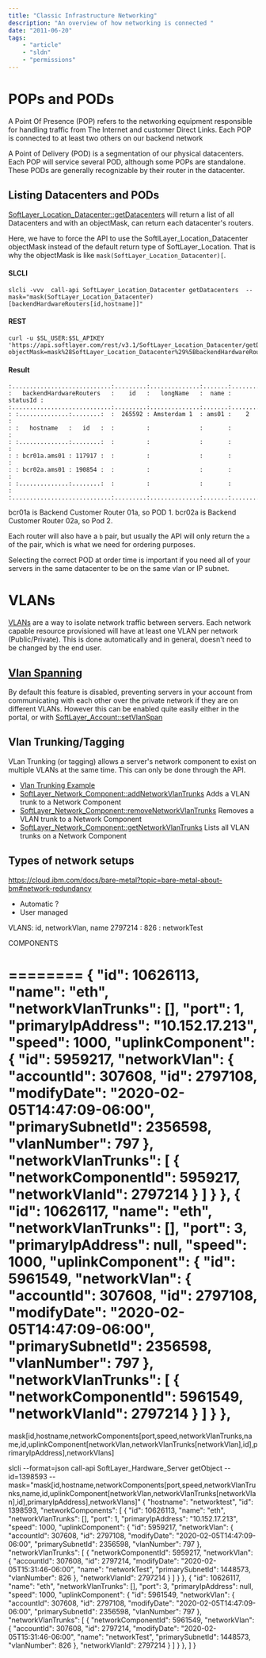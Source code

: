 ```yaml
---
title: "Classic Infrastructure Networking"
description: "An overview of how networking is connected "
date: "2011-06-20"
tags:
    - "article"
    - "sldn"
    - "permissions"
---
```




# POPs and PODs 
A Point Of Presence (POP) refers to the networking equipment responsible for handling traffic from The Internet and customer Direct Links. Each POP is connected to at least two others on our backend network

A Point of Delivery (POD) is a segmentation of our physical datacenters. Each POP will service several POD, although some POPs are standalone. These PODs are generally recognizable by their router in the datacenter.


## Listing Datacenters and PODs 
[SoftLayer_Location_Datacenter::getDatacenters](https://sldn.softlayer.com/reference/services/SoftLayer_Location_Datacenter/getDatacenters/) will return a list of all Datacenters and with an objectMask, can return each datacenter's routers.

Here, we have to force the API to use the SoftlLayer_Location_Datacenter objectMask instead of the default return type of SoftLayer_Location. That is why the objectMask is like `mask(SoftLayer_Location_Datacenter)[`.

#### SLCLI
```
slcli -vvv  call-api SoftLayer_Location_Datacenter getDatacenters  --mask="mask(SoftLayer_Location_Datacenter)[backendHardwareRouters[id,hostname]]"
```

#### REST
```
curl -u $SL_USER:$SL_APIKEY   'https://api.softlayer.com/rest/v3.1/SoftLayer_Location_Datacenter/getDatacenters.json?objectMask=mask%28SoftLayer_Location_Datacenter%29%5BbackendHardwareRouters%5Bid%2Chostname%5D%5D'
```


#### Result

```
:............................:.........:..............:.......:..........:
:   backendHardwareRouters   :    id   :   longName   :  name : statusId :
:............................:.........:..............:.......:..........:
: :..............:........:  :  265592 : Amsterdam 1  : ams01 :    2     :
: :   hostname   :   id   :  :         :              :       :          :
: :..............:........:  :         :              :       :          :
: : bcr01a.ams01 : 117917 :  :         :              :       :          :
: : bcr02a.ams01 : 190854 :  :         :              :       :          :
: :..............:........:  :         :              :       :          :
:............................:.........:..............:.......:..........:
```


bcr01a is Backend Customer Router 01a, so POD 1.
bcr02a is Backend Customer Router 02a, so Pod 2.

Each router will also have a `b` pair, but usually the API will only return the `a` of the pair, which is what we need for ordering purposes.


Selecting the correct POD at order time is important if you need all of your servers in the same datacenter to be on the same vlan or IP subnet.  


# VLANs
[VLANs](https://cloud.ibm.com/docs/vlans?topic=vlans-getting-started) are a way to isolate network traffic between servers. Each network capable resource provisioned will have at least one VLAN per network (Public/Private). This is done automatically and in general, doesn't need to be changed by the end user. 


## [Vlan Spanning](https://cloud.ibm.com/docs/vlans?topic=vlans-vlan-spanning)
By default this feature is disabled, preventing servers in your account from communicating with each other over the private network if they are on different VLANs. However this can be enabled quite easily either in the portal, or with [SoftLayer_Account::setVlanSpan](reference/services/SoftLayer_Account/setVlanSpan/)

## Vlan Trunking/Tagging
VLan Trunking (or tagging) allows a server's network component to exist on multiple VLANs at the same time. This can only be done through the API.

- [Vlan Trunking Example](python/vlanTagging/)
- [SoftLayer_Network_Component::addNetworkVlanTrunks](/reference/services/SoftLayer_Network_Component/addNetworkVlanTrunks/) Adds a VLAN trunk to a Network Component
- [SoftLayer_Network_Component::removeNetworkVlanTrunks](/reference/services/SoftLayer_Network_Component/removeNetworkVlanTrunks/) Removes a VLAN trunk to a Network Component
- [SoftLayer_Network_Component::getNetworkVlanTrunks](/reference/services/SoftLayer_Network_Component/getNetworkVlanTrunks/) Lists all VLAN trunks on a Network Component


## Types of network setups


https://cloud.ibm.com/docs/bare-metal?topic=bare-metal-about-bm#network-redundancy

- Automatic ?
- User managed


VLANS:
id, networkVlan, name
2797214 :  826   : networkTest

COMPONENTS

========
       {
            "id": 10626113,
            "name": "eth",
            "networkVlanTrunks": [],
            "port": 1,
            "primaryIpAddress": "10.152.17.213",
            "speed": 1000,
            "uplinkComponent": {
                "id": 5959217,
                "networkVlan": {
                    "accountId": 307608,
                    "id": 2797108,
                    "modifyDate": "2020-02-05T14:47:09-06:00",
                    "primarySubnetId": 2356598,
                    "vlanNumber": 797
                },
                "networkVlanTrunks": [
                    {
                        "networkComponentId": 5959217,
                        "networkVlanId": 2797214
                    }
                ]
            }
        },
        {
            "id": 10626117,
            "name": "eth",
            "networkVlanTrunks": [],
            "port": 3,
            "primaryIpAddress": null,
            "speed": 1000,
            "uplinkComponent": {
                "id": 5961549,
                "networkVlan": {
                    "accountId": 307608,
                    "id": 2797108,
                    "modifyDate": "2020-02-05T14:47:09-06:00",
                    "primarySubnetId": 2356598,
                    "vlanNumber": 797
                },
                "networkVlanTrunks": [
                    {
                        "networkComponentId": 5961549,
                        "networkVlanId": 2797214
                    }
                ]
            }
        },
=======

mask[id,hostname,networkComponents[port,speed,networkVlanTrunks,name,id,uplinkComponent[networkVlan,networkVlanTrunks[networkVlan],id],primaryIpAddress],networkVlans]

slcli --format=json call-api SoftLayer_Hardware_Server getObject --id=1398593 --mask="mask[id,hostname,networkComponents[port,speed,networkVlanTrunks,name,id,uplinkComponent[networkVlan,networkVlanTrunks[networkVlan],id],primaryIpAddress],networkVlans]"
{
    "hostname": "networktest",
    "id": 1398593,
    "networkComponents": [
        {
            "id": 10626113,
            "name": "eth",
            "networkVlanTrunks": [],
            "port": 1,
            "primaryIpAddress": "10.152.17.213",
            "speed": 1000,
            "uplinkComponent": {
                "id": 5959217,
                "networkVlan": {
                    "accountId": 307608,
                    "id": 2797108,
                    "modifyDate": "2020-02-05T14:47:09-06:00",
                    "primarySubnetId": 2356598,
                    "vlanNumber": 797
                },
                "networkVlanTrunks": [
                    {
                        "networkComponentId": 5959217,
                        "networkVlan": {
                            "accountId": 307608,
                            "id": 2797214,
                            "modifyDate": "2020-02-05T15:31:46-06:00",
                            "name": "networkTest",
                            "primarySubnetId": 1448573,
                            "vlanNumber": 826
                        },
                        "networkVlanId": 2797214
                    }
                ]
            }
        },
        {
            "id": 10626117,
            "name": "eth",
            "networkVlanTrunks": [],
            "port": 3,
            "primaryIpAddress": null,
            "speed": 1000,
            "uplinkComponent": {
                "id": 5961549,
                "networkVlan": {
                    "accountId": 307608,
                    "id": 2797108,
                    "modifyDate": "2020-02-05T14:47:09-06:00",
                    "primarySubnetId": 2356598,
                    "vlanNumber": 797
                },
                "networkVlanTrunks": [
                    {
                        "networkComponentId": 5961549,
                        "networkVlan": {
                            "accountId": 307608,
                            "id": 2797214,
                            "modifyDate": "2020-02-05T15:31:46-06:00",
                            "name": "networkTest",
                            "primarySubnetId": 1448573,
                            "vlanNumber": 826
                        },
                        "networkVlanId": 2797214
                    }
                ]
            }
        },
    ]
}